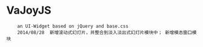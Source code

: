 VaJoyJS
=======

		an UI-Widget based on jQuery and base.css
		2014/08/28  新增滚动式幻灯片，并整合到淡入淡出式幻灯片模块中； 新增模态窗口模块
